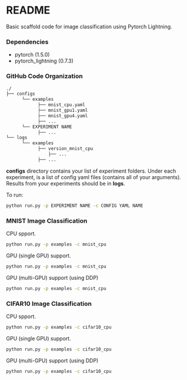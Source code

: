 
# README

Basic scaffold code for image classification using Pytorch Lightning.

### Dependencies
- pytorch (1.5.0)
- pytorch_lightning (0.7.3)

### GitHub Code Organization
```bash
./
├── configs
      └── examples
            ├── mnist_cpu.yaml
            ├── mnist_gpu1.yaml
            ├── mnist_gpu4.yaml
            ├── ...
      └── EXPERIMENT NAME
            ├── ...
└── logs
      └── examples
            ├── version_mnist_cpu
                ├── ...
            ├── ...
```
**configs** directory contains your list of experiment folders. Under each experiment, is a list of config yaml files (contains all of your arguments). Results from your experiments should be in **logs**. 

To run:
```bash
python run.py -p EXPERIMENT NAME -c CONFIG YAML NAME
```

### MNIST Image Classification
CPU spport.
```bash
python run.py -p examples -c mnist_cpu
```

GPU (single GPU) support.
```bash
python run.py -p examples -c mnist_cpu
```

GPU (multi-GPU) support (using DDP)
```bash
python run.py -p examples -c mnist_cpu
```

### CIFAR10 Image Classification
CPU spport.
```bash
python run.py -p examples -c cifar10_cpu
```

GPU (single GPU) support.
```bash
python run.py -p examples -c cifar10_cpu
```

GPU (multi-GPU) support (using DDP)
```bash
python run.py -p examples -c cifar10_cpu
```